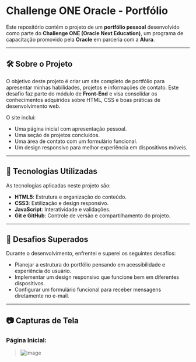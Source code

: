 # Challenge ONE Oracle - Portfólio

Este repositório contém o projeto de um **portfólio pessoal** desenvolvido como parte do **Challenge ONE (Oracle Next Education)**, um programa de capacitação promovido pela **Oracle** em parceria com a **Alura**.

---

## 🛠️ Sobre o Projeto

O objetivo deste projeto é criar um site completo de portfólio para apresentar minhas habilidades, projetos e informações de contato. Este desafio faz parte do módulo de **Front-End** e visa consolidar os conhecimentos adquiridos sobre HTML, CSS e boas práticas de desenvolvimento web.

O site inclui:
- Uma página inicial com apresentação pessoal.
- Uma seção de projetos concluídos.
- Uma área de contato com um formulário funcional.
- Um design responsivo para melhor experiência em dispositivos móveis.

---

## 🚀 Tecnologias Utilizadas

As tecnologias aplicadas neste projeto são:
- **HTML5**: Estrutura e organização do conteúdo.
- **CSS3**: Estilização e design responsivo.
- **JavaScript**: Interatividade e validações.
- **Git e GitHub**: Controle de versão e compartilhamento do projeto.

---

## 🌟 Desafios Superados

Durante o desenvolvimento, enfrentei e superei os seguintes desafios:
- Planejar a estrutura do portfólio pensando em acessibilidade e experiência do usuário.
- Implementar um design responsivo que funcione bem em diferentes dispositivos.
- Configurar um formulário funcional para receber mensagens diretamente no e-mail.

---

## 📷 Capturas de Tela

### Página Inicial:
> ![image](https://github.com/user-attachments/assets/5d84bcf3-5383-4f30-92e7-1c9b5278d5c5)




